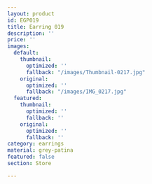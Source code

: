 ```yaml
---
layout: product
id: EGP019
title: Earring 019
description: ''
price: ''
images:
  default:
    thumbnail:
      optimized: ''
      fallback: "/images/Thumbnail-0217.jpg"
    original:
      optimized: ''
      fallback: "/images/IMG_0217.jpg"
  featured:
    thumbnail:
      optimized: ''
      fallback: ''
    original:
      optimized: ''
      fallback: ''
category: earrings
material: grey-patina
featured: false
section: Store

---
```

